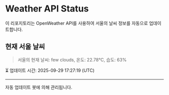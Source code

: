 
# Weather API Status

이 리포지토리는 OpenWeather API를 사용하여 서울의 날씨 정보를 자동으로 업데이트합니다.

## 현재 서울 날씨
> 서울의 현재 날씨: few clouds, 온도: 22.78°C, 습도: 63%

⏳ 업데이트 시간: 2025-09-29 17:27:19 (UTC)

---
자동 업데이트 봇에 의해 관리됩니다.
